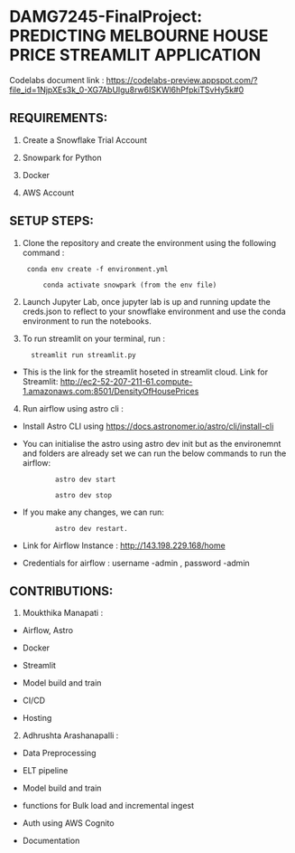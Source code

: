# DAMG7245-FinalProject: PREDICTING MELBOURNE HOUSE PRICE STREAMLIT APPLICATION

Codelabs document link : https://codelabs-preview.appspot.com/?file_id=1NjpXEs3k_0-XG7AbUlgu8rw6ISKWl6hPfpkiTSvHy5k#0

## REQUIREMENTS:

1. Create a Snowflake Trial Account

2. Snowpark for Python

3. Docker

4. AWS Account


## SETUP STEPS:

1. Clone the repository and create the environment using the following command :

  		conda env create -f environment.yml
  
 	        conda activate snowpark (from the env file)

2. Launch Jupyter Lab, once jupyter lab is up and running update the creds.json to reflect to your snowflake environment and use the conda environment to run the notebooks.

3. To run streamlit on your terminal, run :

		 streamlit run streamlit.py

  - This is the link for the streamlit hoseted in streamlit cloud. Link for Streamlit: http://ec2-52-207-211-61.compute-1.amazonaws.com:8501/DensityOfHousePrices

4. Run airflow using astro cli :

  - Install Astro CLI using https://docs.astronomer.io/astro/cli/install-cli

  - You can initialise the astro using astro dev init but as the environemnt and folders are already set we can run the below commands to run the airflow:

                astro dev start

                astro dev stop

  - If you make any changes, we can run:

                astro dev restart.

  - Link for Airflow Instance : http://143.198.229.168/home

  - Credentials for airflow : username -admin , password -admin

## CONTRIBUTIONS:

1. Moukthika Manapati :

  - Airflow, Astro

  - Docker

  - Streamlit

  - Model build and train

  - CI/CD

  - Hosting

2. Adhrushta Arashanapalli :

  - Data Preprocessing

  - ELT pipeline

  - Model build and train

  - functions for Bulk load and incremental ingest

  - Auth using AWS Cognito

  - Documentation

